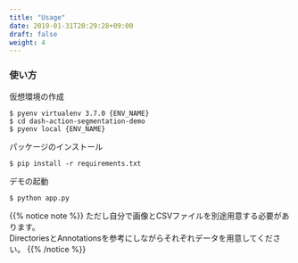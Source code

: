 ```yaml
---
title: "Usage"
date: 2019-01-31T20:29:28+09:00
draft: false
weight: 4
---
```


### 使い方

仮想環境の作成
```=shell
$ pyenv virtualenv 3.7.0 {ENV_NAME}
$ cd dash-action-segmentation-demo
$ pyenv local {ENV_NAME}
```

パッケージのインストール
```=shell
$ pip install -r requirements.txt
```

デモの起動
```=shell
$ python app.py
```

{{% notice note %}}
ただし自分で画像とCSVファイルを別途用意する必要があります。<br>
DirectoriesとAnnotationsを参考にしながらそれぞれデータを用意してください。
{{% /notice %}}
